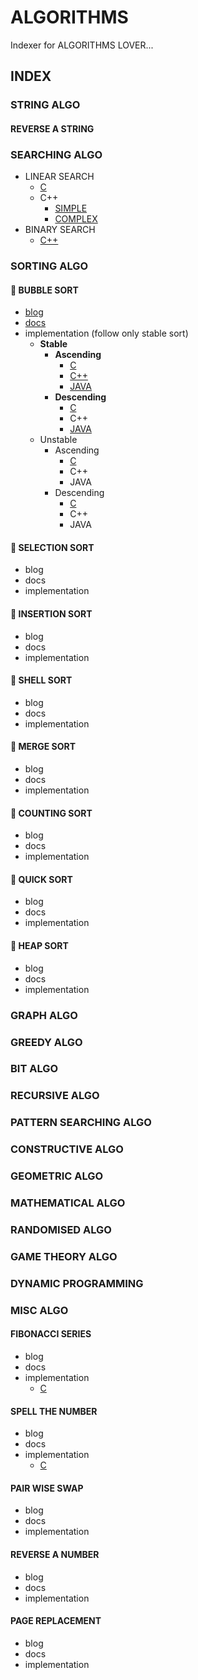 # ALGORITHMS

Indexer for ALGORITHMS LOVER...

## INDEX

### STRING ALGO

#### REVERSE A STRING

### SEARCHING ALGO

* LINEAR SEARCH
  * [C](C/Searching/linearSearch.c)
  * C++
    * [SIMPLE](C++/Searching/linear.cpp)
    * [COMPLEX](C++/Searching/linearSearch.cpp)
* BINARY SEARCH
  * [C++](C++/Searching/binary_search.cpp)

### SORTING ALGO

#### :rocket: BUBBLE SORT

* [blog](https://chained-to-the-algorithms.quora.com/BUBBLE-SORT)
* [docs](docs/bubble-sort.md)
* implementation (follow only stable sort)
  * **Stable**
    * **Ascending**
      * [C](C/Sorting/BUBBLE-SORT/bubblesort.c)
      * [C++](C++/Sorting/BUBBLE-SORT/bubblesort.cpp)
      * [JAVA](Java/Sorting/BUBBLE-SORT/BubbleSort.java)
    * **Descending**
      * [C](C/Sorting/BUBBLE-SORT/bubble.c)
      * C++
      * [JAVA](Java/Sorting/BUBBLE-SORT/BubbleSort.java)
  * Unstable
    * Ascending
      * [C](C/Sorting/BUBBLE-SORT/ascendunbubble.c)
      * C++
      * JAVA
    * Descending
      * [C](C/Sorting/BUBBLE-SORT/descendunbubble.c)
      * C++
      * JAVA

#### :rocket: SELECTION SORT

* blog
* docs
* implementation

#### :rocket: INSERTION SORT

* blog
* docs
* implementation

#### :rocket: SHELL SORT

* blog
* docs
* implementation

#### :rocket: MERGE SORT

* blog
* docs
* implementation

#### :rocket: COUNTING SORT

* blog
* docs
* implementation

#### :rocket: QUICK SORT

* blog
* docs
* implementation

#### :rocket: HEAP SORT

* blog
* docs
* implementation

### GRAPH ALGO

### GREEDY ALGO

### BIT ALGO

### RECURSIVE ALGO

### PATTERN SEARCHING ALGO

### CONSTRUCTIVE ALGO

### GEOMETRIC ALGO

### MATHEMATICAL ALGO

### RANDOMISED ALGO

### GAME THEORY ALGO

### DYNAMIC PROGRAMMING

### MISC ALGO

#### FIBONACCI SERIES

* blog
* docs
* implementation
  * [C](C/Misc/fibonacci.c)

#### SPELL THE NUMBER

* blog
* docs
* implementation
  * [C](C/Misc/spell_the_number.c)

#### PAIR WISE SWAP

* blog
* docs
* implementation

#### REVERSE A NUMBER

* blog
* docs
* implementation

#### PAGE REPLACEMENT

* blog
* docs
* implementation
